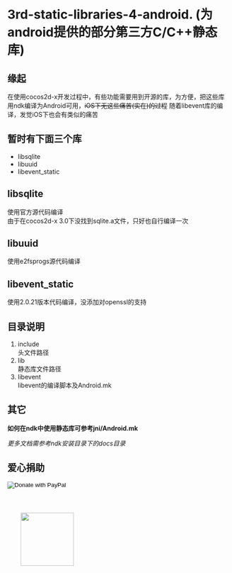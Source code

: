 3rd-static-libraries-4-android. (为android提供的部分第三方C/C++静态库)
==============================

## 缘起

在使用cocos2d-x开发过程中，有些功能需要用到开源的库，为方便，把这些库用ndk编译为Android可用，~~iOS下无这些痛苦(实在)的过程~~ 随着libevent库的编译，发觉iOS下也会有类似的痛苦

## 暂时有下面三个库  
- libsqlite
- libuuid
- libevent_static

## libsqlite
使用官方源代码编译  
由于在cocos2d-x 3.0下没找到sqlite.a文件，只好也自行编译一次

## libuuid
使用e2fsprogs源代码编译

## libevent_static
使用2.0.21版本代码编译，没添加对openssl的支持

## 目录说明
1. include  
	头文件路径
2. lib  
	静态库文件路径
3. libevent  
	libevent的编译脚本及Android.mk

## 其它
**如何在ndk中使用静态库可参考jni/Android.mk**

*更多文档需参考ndk安装目录下的docs目录*

## 爱心捐助

<form name="_xclick" action="https://www.paypal.com/cgi-bin/webscr" method="post" target="_blank">
<input name="cmd" value="_xclick" type="hidden">
<input name="business" value="beckheng@sina.com" type="hidden">
<input name="item_name" value="3rd-static-libraries-4-android (in USD)" type="hidden">
<input name="currency_code" value="USD" type="hidden">
<input name="amount" value="0.99" type="hidden">
<input src="https://www.paypal.com/en_US/i/btn/btn_donateCC_LG.gif" name="submit" alt="Donate with PayPal" border="0" type="image">
</form>
<img src="https://mobilecodec.alipay.com/show.htm?code=aplyo0r2fwsqs7zxfc&amp;picSize=L" style="height:120px;margin-top:40px;margin-left:30px;" alt="">